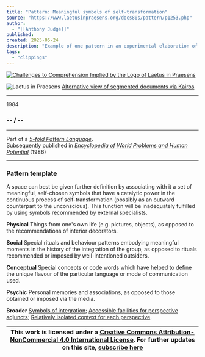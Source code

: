 ```yaml
---
title: "Pattern: Meaningful symbols of self-transformation"
source: "https://www.laetusinpraesens.org/docs80s/pattern/p1253.php"
author:
  - "[[Anthony Judge]]"
published:
created: 2025-05-24
description: "Example of one pattern in an experimental elaboration of a 5-fold pattern language. This explores the parallel between patterns at the physical level, the social level, the conceptual level, and the psychic level in the light of an underlying template based on the insights of Christopher Alexander"
tags:
  - "clippings"
---
```

[![Challenges to Comprehension Implied by the Logo
of Laetus in Praesens](https://www.laetusinpraesens.org/common/images/achngcol.jpg "Challenges to Comprehension Implied by the Logo
of Laetus in Praesens")](https://www.laetusinpraesens.org/context/logo_laetus.php)

![Laetus in Praesens](https://www.laetusinpraesens.org/common/images/laetus_title2.png) [Alternative view of segmented documents via Kairos](https://kairos.laetusinpraesens.org/p1253_8_pat_h_1)

---

1984

### \-- / --

---

Part of a *[5-fold Pattern Language](https://www.laetusinpraesens.org/docs80s/84patlan.php)*.  
Subsequently published in *[Encyclopedia of World Problems and Human Potential](https://www.un-intelligible.org/projects/homeency.php)* (1986)

---

### Pattern template

A space can best be given further definition by associating with it a set of meaningful, self-chosen symbols that have a catalytic power in the continuous process of self-transformation (possibly as an outward counterpart to the unconscious). This function will be inadequately fulfilled by using symbols recommended by external specialists.

**Physical** Things from one's own life (e.g. pictures, objects), as opposed to the recommendations of interior decorators.

**Social** Special rituals and behaviour patterns embodying meaningful moments in the history of the integration of the group, as opposed to rituals recommended or imposed by well-intentioned outsiders.

**Conceptual** Special concepts or code words which have helped to define the unique flavour of the particular language or mode of communication used.

**Psychic** Personal memories and associations, as opposed to those obtained or imposed via the media.

**Broader** [Symbols of integration](https://www.laetusinpraesens.org/docs80s/pattern/p1249.php); [Accessible facilities for perspective adjuncts](https://www.laetusinpraesens.org/docs80s/pattern/p1201.php); [Relatively isolated context for each perspective](https://www.laetusinpraesens.org/docs80s/pattern/p1141.php).

| This work is licensed under a [Creative Commons Attribution-NonCommercial 4.0 International License](http://creativecommons.org/licenses/by-nc/4.0/).  For further updates on this site, [subscribe here](https://laetusinpraesens.us19.list-manage.com/subscribe/post?u=1b1bc3aae057999099ff24455&id=4c64c53b45) |
| --- |